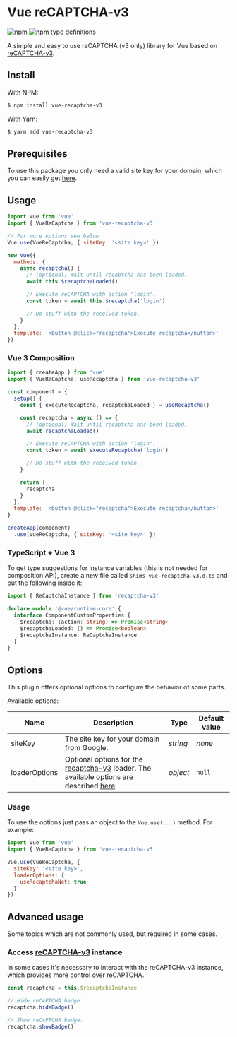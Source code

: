 # Vue reCAPTCHA-v3
[![npm](https://img.shields.io/npm/v/vue-recaptcha-v3.svg)](https://www.npmjs.com/package/vue-recaptcha-v3)
[![npm type definitions](https://img.shields.io/npm/types/vue-recaptcha-v3.svg)](https://www.npmjs.com/package/vue-recaptcha-v3)

A simple and easy to use reCAPTCHA (v3 only) library for Vue based on [reCAPTCHA-v3](https://github.com/AurityLab/recaptcha-v3).

## Install
With NPM:
```bash
$ npm install vue-recaptcha-v3
```

With Yarn:
```bash
$ yarn add vue-recaptcha-v3
```
 
## Prerequisites
To use this package you only need a valid site key for your domain, which you can easily get [here](https://www.google.com/recaptcha).

## Usage

```javascript
import Vue from 'vue'
import { VueReCaptcha } from 'vue-recaptcha-v3'

// For more options see below
Vue.use(VueReCaptcha, { siteKey: '<site key>' })

new Vue({
  methods: {
    async recaptcha() {
      // (optional) Wait until recaptcha has been loaded.
      await this.$recaptchaLoaded()

      // Execute reCAPTCHA with action "login".
      const token = await this.$recaptcha('login')

      // Do stuff with the received token.
    }
  },
  template: '<button @click="recaptcha">Execute recaptcha</button>'
})
```

### Vue 3 Composition

```js
import { createApp } from 'vue'
import { VueReCaptcha, useRecaptcha } from 'vue-recaptcha-v3'

const component = {
  setup() {
    const { executeRecaptcha, recaptchaLoaded } = useRecaptcha()

    const recaptcha = async () => {
      // (optional) Wait until recaptcha has been loaded.
      await recaptchaLoaded()

      // Execute reCAPTCHA with action "login".
      const token = await executeRecaptcha('login')

      // Do stuff with the received token.
    }

    return {
      recaptcha
    }
  },
  template: '<button @click="recaptcha">Execute recaptcha</button>'
}

createApp(component)
  .use(VueReCaptcha, { siteKey: '<site key>' })
```

### TypeScript + Vue 3
To get type suggestions for instance variables (this is not needed for composition API), create a new file called `shims-vue-recaptcha-v3.d.ts` and put the following inside it:
```ts
import { ReCaptchaInstance } from 'recaptcha-v3'

declare module '@vue/runtime-core' {
  interface ComponentCustomProperties {
    $recaptcha: (action: string) => Promise<string>
    $recaptchaLoaded: () => Promise<boolean>
    $recaptchaInstance: ReCaptchaInstance
  }
}
```

## Options
This plugin offers optional options to configure the behavior of some parts.

Available options:

|Name|Description|Type|Default value
|----|-----------|----|-------------
|siteKey|The site key for your domain from Google.|*string*|*none*
|loaderOptions|Optional options for the [recaptcha-v3](https://github.com/AurityLab/recaptcha-v3) loader. The available options are described [here](https://github.com/AurityLab/recaptcha-v3/#load-options-usage).|*object*|`null`

### Usage
To use the options just pass an object to the `Vue.use(...)` method. For example:
```javascript
import Vue from 'vue'
import { VueReCaptcha } from 'vue-recaptcha-v3'

Vue.use(VueReCaptcha, {
  siteKey: '<site key>',
  loaderOptions: {
    useRecaptchaNet: true
  }
})
```

## Advanced usage
Some topics which are not commonly used, but required in some cases.

### Access [reCAPTCHA-v3](https://github.com/AurityLab/recaptcha-v3/#load-options-usage) instance
In some cases it's necessary to interact with the reCAPTCHA-v3 instance, which provides more control over reCAPTCHA. 
```javascript
const recaptcha = this.$recaptchaInstance

// Hide reCAPTCHA badge:
recaptcha.hideBadge()

// Show reCAPTCHA badge:
recaptcha.showBadge()
```
